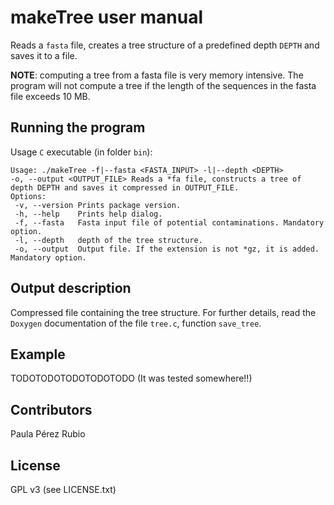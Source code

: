 # makeTree user manual

Reads a `fasta` file, creates a tree structure of a predefined 
depth `DEPTH` and saves it to a file. 

**NOTE**: computing a tree from a fasta file is very memory 
intensive. The program will not compute a tree if the length of the 
sequences in the fasta file exceeds 10 MB. 

## Running the program

Usage `C` executable (in folder `bin`): 

```
Usage: ./makeTree -f|--fasta <FASTA_INPUT> -l|--depth <DEPTH> 
-o, --output <OUTPUT_FILE> Reads a *fa file, constructs a tree of 
depth DEPTH and saves it compressed in OUTPUT_FILE.
Options: 
 -v, --version Prints package version.
 -h, --help    Prints help dialog.
 -f, --fasta   Fasta input file of potential contaminations. Mandatory option.
 -l, --depth   depth of the tree structure.
 -o, --output  Output file. If the extension is not *gz, it is added. Mandatory option.
```


## Output description

Compressed file containing the tree structure. For further details,
read the `Doxygen` documentation of the file `tree.c`, function `save_tree`.

## Example 
 
TODOTODOTODOTODOTODO (It was tested somewhere!!)

## Contributors

Paula Pérez Rubio 

## License

GPL v3 (see LICENSE.txt)
